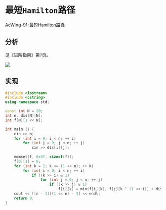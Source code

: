 # 最短`Hamilton`路径

[AcWing-91-最短Hamilton路径](https://www.acwing.com/problem/content/93/)

## 分析

见《进阶指南》第`7`页。

![](/algorithm-blog/img/0044.bmp)

## 实现

```cpp
#include <iostream>
#include <cstring>
using namespace std;

const int N = 20;
int n, dis[N][N];
int f[N][1 << N];

int main () {
    cin >> n;
    for (int i = 0; i < n; ++ i)
        for (int j = 0; j < n; ++ j)
            cin >> dis[i][j];
    
    memset(f, 0x3f, sizeof(f));
    f[0][1] = 0;
    for (int k = 1; k <= (1 << n); ++ k)
        for (int i = 0; i < n; ++ i)
            if ((k >> i) & 1)
                for (int j = 0; j < n; ++ j)
                    if ((k >> j) & 1)
                        f[i][k] = min(f[i][k], f[j][k ^ (1 << i)] + dis[j][i]);
    cout << f[n - 1][(1 << n) - 1] << endl;
    return 0;
}
```


